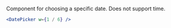 Component for choosing a specific date. Does not support time.

```jsx
<DatePicker w={1 / 6} />
```
